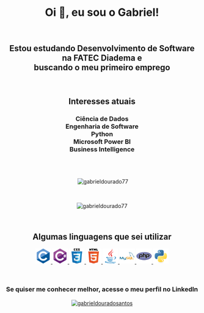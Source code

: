 <!--
Hi there 👋
**gabrieldourado77/gabrieldourado77** is a ✨ _special_ ✨ repository because its `README.md` (this file) appears on your GitHub profile.
Here are some ideas to get you started:
-->


<h1 align="center">Oi 👋, eu sou o Gabriel!</h1>
<br>
<h2 align="center">Estou estudando Desenvolvimento de Software na FATEC Diadema e <br>buscando o meu primeiro emprego</h2>
<br>

<h2 align="center">Interesses atuais</h2>
<h3 align="center">
Ciência de Dados <br>
Engenharia de Software <br>
Python <br>
Microsoft Power BI <br>
Business Intelligence <br>
</h3

<br><br>

<p align="center">&nbsp;<img align="center" src="https://github-readme-stats.vercel.app/api?username=gabrieldourado77&show_icons=true&locale=pt-br" alt="gabrieldourado77" /></p>
<br>

<p align="center"><img align="center" src="https://github-readme-stats.vercel.app/api/top-langs?username=gabrieldourado77&show_icons=true&locale="pt-br"&layout=compact" alt="gabrieldourado77" /></p>
<br>

<h2 align="center">Algumas linguagens que sei utilizar</h2>

<p align="center"> <a href="https://www.cprogramming.com/" target="_blank" rel="noreferrer"> <img src="https://raw.githubusercontent.com/devicons/devicon/master/icons/c/c-original.svg" alt="c" width="40" height="40"/> </a> <a href="https://www.w3schools.com/cs/" target="_blank" rel="noreferrer"> <img src="https://raw.githubusercontent.com/devicons/devicon/master/icons/csharp/csharp-original.svg" alt="csharp" width="40" height="40"/> </a> <a href="https://www.w3schools.com/css/" target="_blank" rel="noreferrer"> <img src="https://raw.githubusercontent.com/devicons/devicon/master/icons/css3/css3-original-wordmark.svg" alt="css3" width="40" height="40"/> </a> <a href="https://www.w3.org/html/" target="_blank" rel="noreferrer"> <img src="https://raw.githubusercontent.com/devicons/devicon/master/icons/html5/html5-original-wordmark.svg" alt="html5" width="40" height="40"/> </a> <a href="https://www.java.com" target="_blank" rel="noreferrer"> <img src="https://raw.githubusercontent.com/devicons/devicon/master/icons/java/java-original.svg" alt="java" width="40" height="40"/> </a> <a href="https://www.mysql.com/" target="_blank" rel="noreferrer"> <img src="https://raw.githubusercontent.com/devicons/devicon/master/icons/mysql/mysql-original-wordmark.svg" alt="mysql" width="40" height="40"/> </a> <a href="https://www.php.net" target="_blank" rel="noreferrer"> <img src="https://raw.githubusercontent.com/devicons/devicon/master/icons/php/php-original.svg" alt="php" width="40" height="40"/> </a> <a href="https://www.python.org" target="_blank" rel="noreferrer"> <img src="https://raw.githubusercontent.com/devicons/devicon/master/icons/python/python-original.svg" alt="python" width="40" height="40"/> </a> </p>

<br>

<h3 align="center">Se quiser me conhecer melhor, acesse o meu perfil no LinkedIn</h3>
<p  align="center">
<a href="https://linkedin.com/in/gabrieldouradosantos" target="blank"><img align="center" src="https://raw.githubusercontent.com/rahuldkjain/github-profile-readme-generator/master/src/images/icons/Social/linked-in-alt.svg" alt="gabrieldouradosantos" height="30" width="50" /></a>
</p>
